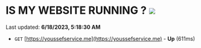 # IS MY WEBSITE RUNNING ? [![](https://img.shields.io/static/v1?label=Sponsor&message=%E2%9D%A4&logo=GitHub&color=%23fe8e86)](https://github.com/sponsors/<username>)

Last updated: **6/18/2023, 5:18:30 AM**

- `GET` [https://youssefservice.me](https://youssefservice.me) - **Up** (611ms)
